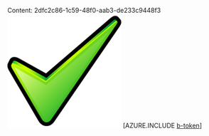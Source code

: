 Content: 2dfc2c86-1c59-48f0-aab3-de233c9448f3![image](627747a3-dbce-402e-8d5e-28a3abd2d50c.png)
[AZURE.INCLUDE [b-token](447628fa-7b3f-4c66-9416-8df5df6131a6.md)]
